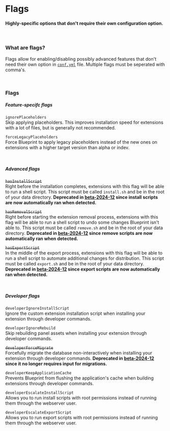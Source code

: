 # Flags

<h4 class="fw-light">Highly-specific options that don't require their own configuration option.</h4><br/>

### **What are flags?**

Flags allow for enabling/disabling possibly advanced features that don't need their own option in [`conf.yml`](?page=documentation/confyml) file. Multiple flags must be seperated with comma's.

<br/>

### **Flags**

##### Feature-specifc flags

`ignorePlaceholders`\
Skip applying placeholders. This improves installation speed for extensions with a lot of files, but is generally not recommended.

`forceLegacyPlaceholders`\
Force Blueprint to apply legacy placeholders instead of the new ones on extensions with a higher target version than alpha or indev.

<br/>

##### Advanced flags

~~`hasInstallScript`~~ <tag type="deprecated" content="beta-2024-12"/></tag>\
Right before the installation completes, extensions with this flag will be able to run a shell script. This script must be called `install.sh` and be in the root of your data directory. **Deprecated in [beta-2024-12](?page=about/changelog/beta-2024-12) since install scripts are now automatically ran when detected.**

~~`hasRemovalScript`~~ <tag type="deprecated" content="beta-2024-12"/></tag>\
Right before starting the extension removal process, extensions with this flag will be able to run a shell script to undo some changes Blueprint isn't able to. This script must be called `remove.sh` and be in the root of your data directory. **Deprecated in [beta-2024-12](?page=about/changelog/beta-2024-12) since remove scripts are now automatically ran when detected.**

~~`hasExportScript`~~ <tag type="deprecated" content="beta-2024-12"/></tag>\
In the middle of the export process, extensions with this flag will be able to run a shell script to automate additional changes for distribution. This script must be called `export.sh` and be in the root of your data directory. **Deprecated in [beta-2024-12](?page=about/changelog/beta-2024-12) since export scripts are now automatically ran when detected.**

<br/>

##### Developer flags

`developerIgnoreInstallScript`\
Ignore the custom extension installation script when installing your extension through developer commands.

`developerIgnoreRebuild`\
Skip rebuilding panel assets when installing your extension through developer commands.

~~`developerForceMigrate`~~ <tag type="deprecated" content="beta-2024-12"/></tag>\
Forcefully migrate the database non-interactively when installing your extension through developer commands. **Deprecated in [beta-2024-12](?page=about/changelog/beta-2024-12) since it no longer requires input for migrations.**

`developerKeepApplicationCache`\
Prevents Blueprint from flushing the application's cache when building extensions through developer commands.

`developerEscalateInstallScript`\
Allows you to run install scripts with root permissions instead of running them through the webserver user.

`developerEscalateExportScript`\
Allows you to run export scripts with root permissions instead of running them through the webserver user.
